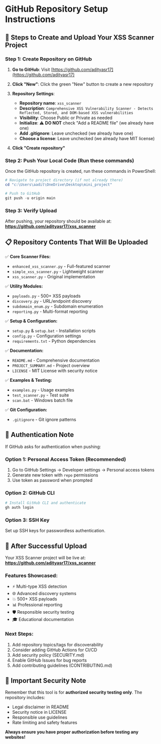 # GitHub Repository Setup Instructions

## 🚀 Steps to Create and Upload Your XSS Scanner Project

### Step 1: Create Repository on GitHub

1. **Go to GitHub**: Visit [https://github.com/adityasr17](https://github.com/adityasr17)
2. **Click "New"**: Click the green "New" button to create a new repository
3. **Repository Settings**:

   - **Repository name**: `xss_scanner`
   - **Description**: `Comprehensive XSS Vulnerability Scanner - Detects Reflected, Stored, and DOM-based XSS vulnerabilities`
   - **Visibility**: Choose Public or Private as needed
   - **Initialize**: ⚠️ **DO NOT** check "Add a README file" (we already have one)
   - **Add .gitignore**: Leave unchecked (we already have one)
   - **Choose a license**: Leave unchecked (we already have MIT license)

4. **Click "Create repository"**

### Step 2: Push Your Local Code (Run these commands)

Once the GitHub repository is created, run these commands in PowerShell:

```powershell
# Navigate to project directory (if not already there)
cd "c:\Users\aadit\OneDrive\Desktop\mini_project"

# Push to GitHub
git push -u origin main
```

### Step 3: Verify Upload

After pushing, your repository should be available at:
**https://github.com/adityasr17/xss_scanner**

## 📋 Repository Contents That Will Be Uploaded

✅ **Core Scanner Files:**

- `enhanced_xss_scanner.py` - Full-featured scanner
- `simple_xss_scanner.py` - Lightweight scanner
- `xss_scanner.py` - Original implementation

✅ **Utility Modules:**

- `payloads.py` - 500+ XSS payloads
- `discovery.py` - URL/endpoint discovery
- `subdomain_enum.py` - Subdomain enumeration
- `reporting.py` - Multi-format reporting

✅ **Setup & Configuration:**

- `setup.py` & `setup.bat` - Installation scripts
- `config.py` - Configuration settings
- `requirements.txt` - Python dependencies

✅ **Documentation:**

- `README.md` - Comprehensive documentation
- `PROJECT_SUMMARY.md` - Project overview
- `LICENSE` - MIT License with security notice

✅ **Examples & Testing:**

- `examples.py` - Usage examples
- `test_scanner.py` - Test suite
- `scan.bat` - Windows batch file

✅ **Git Configuration:**

- `.gitignore` - Git ignore patterns

## 🔐 Authentication Note

If GitHub asks for authentication when pushing:

### Option 1: Personal Access Token (Recommended)

1. Go to GitHub Settings → Developer settings → Personal access tokens
2. Generate new token with `repo` permissions
3. Use token as password when prompted

### Option 2: GitHub CLI

```powershell
# Install GitHub CLI and authenticate
gh auth login
```

### Option 3: SSH Key

Set up SSH keys for passwordless authentication.

## 🎉 After Successful Upload

Your XSS Scanner project will be live at:
**https://github.com/adityasr17/xss_scanner**

### Features Showcased:

- ⚡ Multi-type XSS detection
- 🌐 Advanced discovery systems
- 💥 500+ XSS payloads
- 📊 Professional reporting
- 🛡️ Responsible security testing
- 🎓 Educational documentation

### Next Steps:

1. Add repository topics/tags for discoverability
2. Consider adding GitHub Actions for CI/CD
3. Add security policy (SECURITY.md)
4. Enable GitHub Issues for bug reports
5. Add contributing guidelines (CONTRIBUTING.md)

## 🚨 Important Security Note

Remember that this tool is for **authorized security testing only**. The repository includes:

- Legal disclaimer in README
- Security notice in LICENSE
- Responsible use guidelines
- Rate limiting and safety features

**Always ensure you have proper authorization before testing any websites!**
